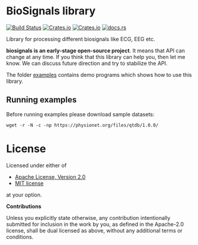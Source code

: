 # BioSignals library

[![Build Status](https://travis-ci.org/klangner/biosignals.rs.svg?branch=master)](https://travis-ci.org/klangner/finite-signals.rs)
[![Crates.io](https://img.shields.io/crates/v/biosignals.svg)](https://crates.io/crates/finite-signals) 
[![Crates.io](https://img.shields.io/crates/l/biosignals.svg)](https://github.com/klangner/finite-signals/blob/master/LICENSE-MIT) 
[![docs.rs](https://docs.rs/biosignals/badge.svg)](https://docs.rs/finite-signals/)

Library for processing different biosignals like ECG, EEG etc.

**biosignals is an early-stage open-source project**. It means that API can change at any time.
If you think that this library can help you, then let me know. We can discuss future direction and try to stabilize the API.

The folder [examples](https://github.com/klangner/biosignals.rs/tree/master/examples) contains demo programs which shows how to use this library.

## Running examples

Before running examples please download sample datasets:
```
wget -r -N -c -np https://physionet.org/files/qtdb/1.0.0/
```

# License

Licensed under either of

 * [Apache License, Version 2.0](http://www.apache.org/licenses/LICENSE-2.0)
 * [MIT license](http://opensource.org/licenses/MIT)

at your option.


**Contributions**

Unless you explicitly state otherwise, any contribution intentionally submitted
for inclusion in the work by you, as defined in the Apache-2.0 license, shall be
dual licensed as above, without any additional terms or conditions.
